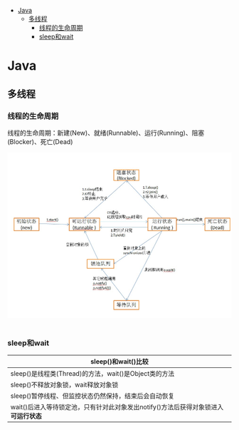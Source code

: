 <!-- MarkdownTOC -->

- [Java](#java)
    + [多线程](#多线程)
        * [线程的生命周期](#线程的生命周期)
        * [sleep和wait](#sleep和wait)

<!-- /MarkdownTOC -->

# Java
## 多线程
### 线程的生命周期
线程的生命周期：新建(New)、就绪(Runnable)、运行(Running)、阻塞(Blocker)、死亡(Dead)
<div align="center"> <img src="../pictures//thread.jpg"/> </div><br>

### sleep和wait
|sleep()和wait()比较|
|-|
| sleep()是线程类(Thread)的方法，wait()是Object类的方法 |
| sleep()不释放对象锁，wait释放对象锁 |
| sleep()暂停线程、但监控状态仍然保持，结束后会自动恢复 |
| wait()后进入等待锁定池，只有针对此对象发出notify()方法后获得对象锁进入**可运行状态**|


